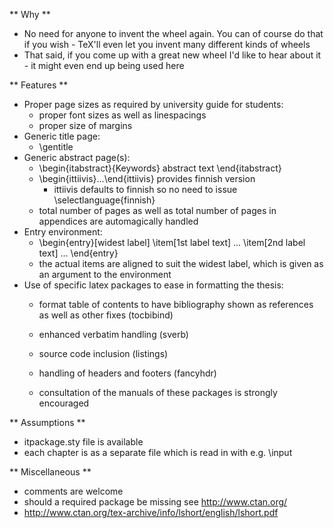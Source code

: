 
 
** Why **
  - No need for anyone to invent the wheel again. You can of course do that
    if you wish - TeX'll even let you invent many different kinds of wheels
  - That said, if you come up with a great new wheel I'd like to hear about 
    it - it might even end up being used here 
 
** Features **
  - Proper page sizes as required by university guide for students:
      - proper font sizes as well as linespacings
      - proper size of margins
  - Generic title page:
      - \gentitle
  - Generic abstract page(s):
      - \begin{itabstract}{Keywords}
          abstract text
        \end{itabstract}
      - \begin{ittiivis}...\end{ittiivis} provides finnish version
         - ittiivis defaults to finnish so no need to issue 
           \selectlanguage{finnish}
      - total number of pages as well as total number of pages in appendices
        are automagically handled
  - Entry environment:
      - \begin{entry}[widest label]
          \item[1st label text] ...
          \item[2nd label text] ...
        \end{entry}
      - the actual items are aligned to suit the widest label, which is
        given as an argument to the environment
  - Use of specific latex packages to ease in formatting the thesis:
      - format table of contents to have bibliography shown as references
        as well as other fixes           (tocbibind)
      - enhanced verbatim handling       (sverb)
      - source code inclusion            (listings)
      - handling of headers and footers  (fancyhdr)

      - consultation of the manuals of these packages is strongly
        encouraged 

** Assumptions **
  - itpackage.sty file is available 
  - each chapter is as a separate file which is read in with e.g. \input
   
** Miscellaneous **
  - comments are welcome
  - should a required package be missing see http://www.ctan.org/ 
  - http://www.ctan.org/tex-archive/info/lshort/english/lshort.pdf
